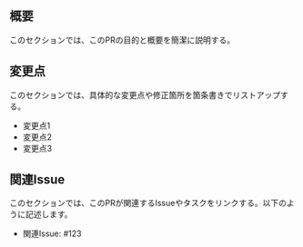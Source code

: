 ## 概要

このセクションでは、このPRの目的と概要を簡潔に説明する。

## 変更点

このセクションでは、具体的な変更点や修正箇所を箇条書きでリストアップする。

- 変更点1
- 変更点2
- 変更点3

## 関連Issue

このセクションでは、このPRが関連するIssueやタスクをリンクする。以下のように記述します。

- 関連Issue: #123

